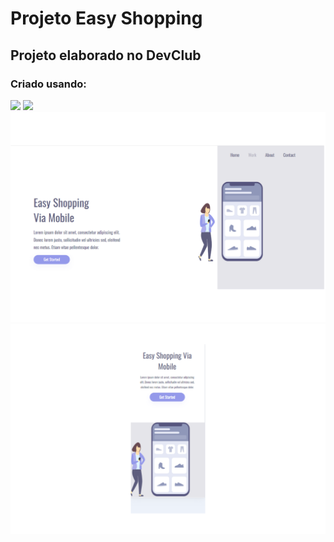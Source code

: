 <h1>Projeto Easy Shopping</h1>

<h2>Projeto elaborado no DevClub</h2>

<h3>Criado usando:</h3>
<img src="https://img.shields.io/badge/HTML5-E34F26?style=for-the-badge&logo=html5&logoColor=white" />
<img src="https://img.shields.io/badge/CSS3-1572B6?style=for-the-badge&logo=css3&logoColor=white" />

<img src="https://github.com/SamuelDias91/Projeto-CSS-3---Shopping/blob/main/img/Easy-shopping-desktop.png?raw=true" width=800px />

<img src="https://github.com/SamuelDias91/Projeto-CSS-3---Shopping/blob/main/img/Easy-shopping-mobile.png?raw=true" width=750px />
